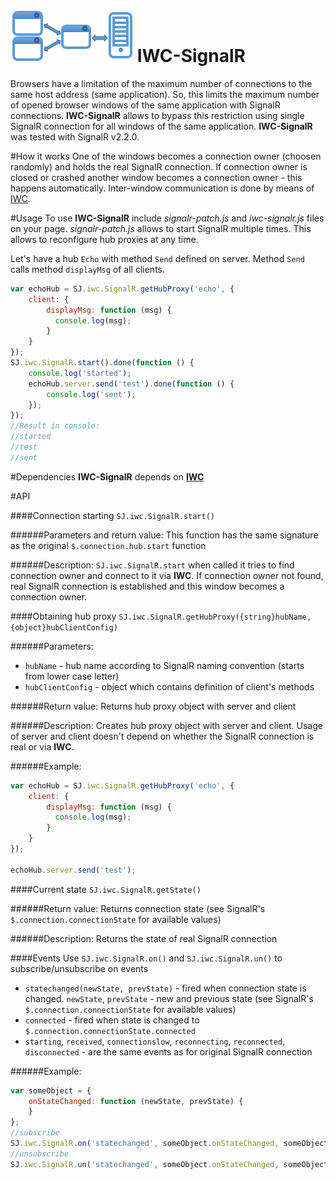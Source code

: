 ![](/icon.png) IWC-SignalR
===

Browsers have a limitation of the maximum number of connections to the same host address (same application).
So, this limits the maximum number of opened browser windows of the same application with SignalR connections.
**IWC-SignalR** allows to bypass this restriction using single SignalR connection for all windows of the same application.
**IWC-SignalR** was tested with SignalR v2.2.0.

#How it works
One of the windows becomes a connection owner (choosen randomly) and holds the real SignalR connection.
If connection owner is closed or crashed another window becomes a connection owner - this happens automatically.
Inter-window communication is done by means of [IWC](https://github.com/slimjack/IWC).

#Usage
To use **IWC-SignalR** include *signalr-patch.js* and *iwc-signalr.js* files on your page. *signalr-patch.js* allows to start SignalR multiple times. This allows to reconfigure hub proxies at any time.

Let's have a hub `Echo` with method `Send` defined on server. Method `Send` calls method `displayMsg` of all clients.

```js
var echoHub = SJ.iwc.SignalR.getHubProxy('echo', {
    client: {
        displayMsg: function (msg) {
          console.log(msg);
        }
    }
});
SJ.iwc.SignalR.start().done(function () {
    console.log('started');
    echoHub.server.send('test').done(function () {
        console.log('sent');
    });
});
//Result in console:
//started
//test
//sent
```

#Dependencies
**IWC-SignalR** depends on [**IWC**](https://github.com/slimjack/IWC)


#API

####Connection starting
`SJ.iwc.SignalR.start()`

######Parameters and return value:
This function has the same signature as the original `$.connection.hub.start` function

######Description:
`SJ.iwc.SignalR.start` when called it tries to find connection owner and connect to it via **IWC**.
If connection owner not found, real SignalR connection is established and this window becomes a connection owner.

####Obtaining hub proxy
`SJ.iwc.SignalR.getHubProxy({string}hubName, {object}hubClientConfig)`

######Parameters:
- `hubName` - hub name according to SignalR naming convention (starts from lower case letter)
- `hubClientConfig` - object which contains definition of client's methods

######Return value:
Returns hub proxy object with server and client

######Description:
Creates hub proxy object with server and client. Usage of server and client doesn't depend on whether the SignalR connection is real or via **IWC**.

######Example:
```js
var echoHub = SJ.iwc.SignalR.getHubProxy('echo', {
    client: {
        displayMsg: function (msg) {
          console.log(msg);
        }
    }
});

echoHub.server.send('test');
```

####Current state
`SJ.iwc.SignalR.getState()`

######Return value:
Returns connection state (see SignalR's `$.connection.connectionState` for available values)

######Description:
Returns the state of real SignalR connection

####Events
Use `SJ.iwc.SignalR.on()` and `SJ.iwc.SignalR.un()` to subscribe/unsubscribe on events

- `statechanged(newState, prevState)` - fired when connection state is changed. `newState`, `prevState` - new and previous state (see SignalR's `$.connection.connectionState` for available values)
- `connected` - fired when state is changed to `$.connection.connectionState.connected`
- `starting`, `received`, `connectionslow`, `reconnecting`, `reconnected`, `disconnected` - are the same events as for original SignalR connection

######Example:
```js
var someObject = {
    onStateChanged: function (newState, prevState) {
    }
};
//subscribe
SJ.iwc.SignalR.on('statechanged', someObject.onStateChanged, someObject);
//unsubscribe
SJ.iwc.SignalR.un('statechanged', someObject.onStateChanged, someObject);
```
